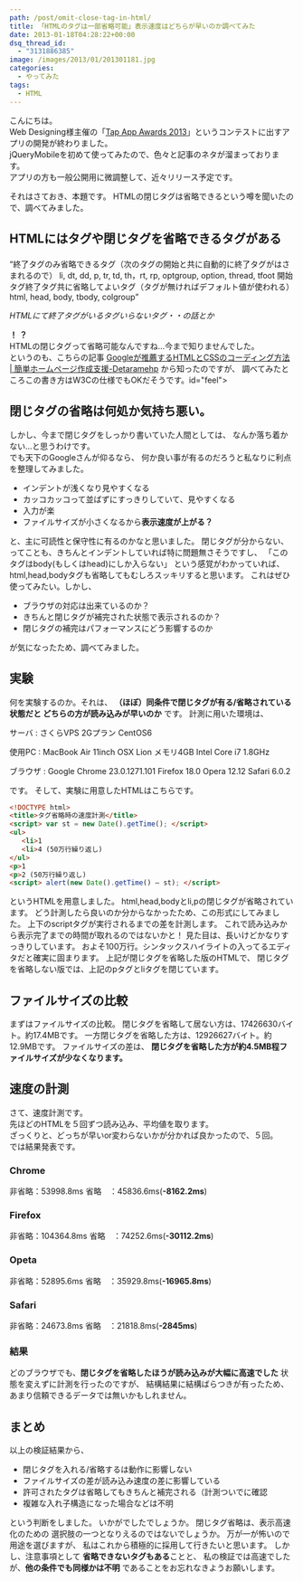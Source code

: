 ```yaml
---
path: /post/omit-close-tag-in-html/
title: 「HTMLのタグは一部省略可能」表示速度はどちらが早いのか調べてみた
date: 2013-01-18T04:28:22+00:00
dsq_thread_id:
  - "3131886385"
image: /images/2013/01/201301181.jpg
categories:
  - やってみた
tags:
  - HTML
---
```


こんにちは。  
Web Designing様主催の「<a href="http://book.mycom.co.jp/special/tapapp/" target="_blank">Tap App Awards 2013</a>」というコンテストに出すアプリの開発が終わりました。  
jQueryMobileを初めて使ってみたので、色々と記事のネタが溜まっております。  
アプリの方も一般公開用に微調整して、近々リリース予定です。  

それはさておき、本題です。 HTMLの閉じタグは省略できるという噂を聞いたので、調べてみました。

<!--more-->

## HTMLにはタグや閉じタグを省略できるタグがある<figure> <blockqupte> 

<q>終了タグのみ省略できるタグ（次のタグの開始と共に自動的に終了タグがはさまれるので） li, dt, dd, p, tr, td, th，rt, rp, optgroup, option, thread, tfoot 開始タグ終了タグ共に省略してよいタグ（タグが無ければデフォルト値が使われる） html, head, body, tbody, colgroup</q> </blockqupte> <figcaption> <cite><span class="removed_link" title="http://victreal.com/Junk/htmlTag/">HTMLにて終了タグがいるタグいらないタグ・・の話とか</span></cite> </figcaption> </figure> 

**！ ？**  
HTMLの閉じタグって省略可能なんですね…今まで知りませんでした。  
というのも、こちらの記事 <a href="http://detarame.moo.jp/2012/08/07/google%E3%81%8C%E6%8E%A8%E8%96%A6%E3%81%99%E3%82%8Bhtml%E3%81%A8css%E3%81%AE%E3%82%B3%E3%83%BC%E3%83%87%E3%82%A3%E3%83%B3%E3%82%B0%E6%96%B9%E6%B3%95/" target="_blank">Googleが推薦するHTMLとCSSのコーディング方法 | 簡単ホームページ作成支援-Detaramehp</a> から知ったのですが、 調べてみたところこの書き方はW3Cの仕様でもOKだそうです。id="feel"> 

閉じタグの省略は何処か気持ち悪い。
----------------------------------------

しかし、今まで閉じタグをしっかり書いていた人間としては、 なんか落ち着かない…と思うわけです。  
でも天下のGoogleさんが仰るなら、 何か良い事が有るのだろうと私なりに利点を整理してみました。

* インデントが浅くなり見やすくなる
* カッコカッコって並ばずにすっきりしていて、見やすくなる
* 入力が楽
* ファイルサイズが小さくなるから**表示速度が上がる？**

と、主に可読性と保守性に有るのかなと思いました。 閉じタグが分からない、ってことも、きちんとインデントしていれば特に問題無さそうですし、 「このタグはbody(もしくはhead)にしか入らない」 という感覚がわかっていれば、 html,head,bodyタグも省略してもむしろスッキリすると思います。 これはぜひ使ってみたい。しかし、

* ブラウザの対応は出来ているのか？
* きちんと閉じタグが補完された状態で表示されるのか？
* 閉じタグの補完はパフォーマンスにどう影響するのか

が気になったため、調べてみました。

実験
----------------------------------------

何を実験するのか。それは、 **（ほぼ）同条件で閉じタグが有る/省略されている状態だと どちらの方が読み込みが早いのか** です。 計測に用いた環境は、

サーバ
:   さくらVPS 2Gプラン CentOS6

使用PC
:   MacBook Air 11inch OSX Lion メモリ4GB Intel Core i7 1.8GHz

ブラウザ
:   Google Chrome 23.0.1271.101 Firefox 18.0 Opera 12.12 Safari 6.0.2

です。 そして、実験に用意したHTMLはこちらです。  

```html
<!DOCTYPE html> 
<title>タグ省略時の速度計測</title>
<script> var st = new Date().getTime(); </script> 
<ul>
   <li>1 
   <li>4 (50万行繰り返し) 
</ul>
<p>1 
<p>2 (50万行繰り返し)
<script> alert(new Date().getTime() – st); </script>
```

 というHTMLを用意しました。 html,head,bodyとli,pの閉じタグが省略されています。 どう計測したら良いのか分からなかったため、この形式にしてみました。 上下のscriptタグが実行されるまでの差を計測します。 これで読み込みから表示完了までの時間が取れるのではないかと！ 見た目は、長いけどかなりすっきりしています。 およそ100万行。シンタックスハイライトの入ってるエディタだと確実に固まります。 上記が閉じタグを省略した版のHTMLで、 閉じタグを省略しない版では、上記のpタグとliタグを閉じています。 

ファイルサイズの比較
----------------------------------------

まずはファイルサイズの比較。 閉じタグを省略して居ない方は、17426630バイト。約17.4MBです。 一方閉じタグを省略した方は、12926627バイト。約12.9MBです。 ファイルサイズの差は、 **閉じタグを省略した方が約4.5MB程ファイルサイズが少なくなります。** 

速度の計測
----------------------------------------

さて、速度計測です。  
先ほどのHTMLを５回ずつ読み込み、平均値を取ります。  
ざっくりと、どっちが早いor変わらないかが分かれば良かったので、５回。  
では結果発表です。 

### Chrome

非省略：53998.8ms 省略　：45836.6ms(**-8162.2ms**)

### Firefox

非省略：104364.8ms 省略　：74252.6ms(**-30112.2ms**)

### Opeta

非省略：52895.6ms 省略　：35929.8ms(**-16965.8ms**)

### Safari

非省略：24673.8ms 省略　：21818.8ms(**-2845ms**)

### 結果

どのブラウザでも、**閉じタグを省略したほうが読み込みが大幅に高速でした** 状態を変えずに計測を行ったのですが、 結構結果に結構ばらつきが有ったため、あまり信頼できるデータでは無いかもしれません。

まとめ
----------------------------------------

以上の検証結果から、

* 閉じタグを入れる/省略するは動作に影響しない
* ファイルサイズの差が読み込み速度の差に影響している
* 許可されたタグは省略してもきちんと補完される（計測ついでに確認
* 複雑な入れ子構造になった場合などは不明

という判断をしました。 いかがでしたでしょうか。 閉じタグ省略は、表示高速化のための 選択肢の一つとなりえるのではないでしょうか。 万が一が怖いので用途を選びますが、 私はこれから積極的に採用して行きたいと思います。 しかし、注意事項として **省略できないタグもある**ことと、 私の検証では高速でしたが、**他の条件でも同様かは不明** であることをお忘れなきようお願いします。

<div style="font-size:0px;height:0px;line-height:0px;margin:0;padding:0;clear:both">
</div>